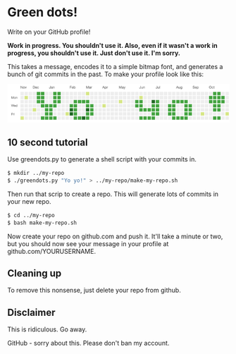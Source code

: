 Green dots!
===========

Write on your GitHub profile!

__Work in progress. You shouldn't use it. Also, even if it wasn't a work in progress, you shouldn't use it. Just don't use it. I'm sorry.__

This takes a message, encodes it to a simple bitmap font, and generates a bunch of git commits in the past. To make your profile look like this:

![Example profile](example.png)

10 second tutorial
------------------

Use greendots.py to generate a shell script with your commits in.

```bash
$ mkdir ../my-repo
$ ./greendots.py "Yo yo!" > ../my-repo/make-my-repo.sh
```

Then run that scrip to create a repo. This will generate lots of commits in your new repo.

```bash
$ cd ../my-repo
$ bash make-my-repo.sh
```

Now create your repo on github.com and push it. It'll take a minute or two, but you should now see your message in your profile at github.com/YOURUSERNAME.


Cleaning up
-----------

To remove this nonsense, just delete your repo from github.


Disclaimer
----------

This is ridiculous. Go away.

GitHub - sorry about this. Please don't ban my account.

